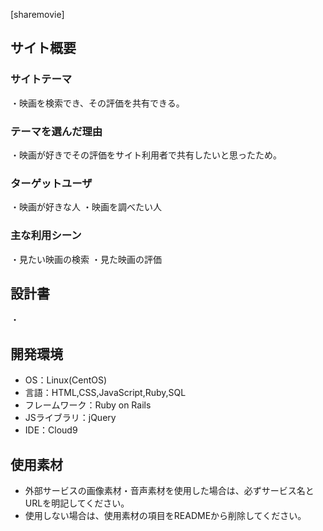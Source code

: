[sharemovie]

## サイト概要
### サイトテーマ
・映画を検索でき、その評価を共有できる。

### テーマを選んだ理由
・映画が好きでその評価をサイト利用者で共有したいと思ったため。

### ターゲットユーザ
・映画が好きな人
・映画を調べたい人

### 主な利用シーン
・見たい映画の検索
・見た映画の評価

## 設計書
・

## 開発環境
- OS：Linux(CentOS)
- 言語：HTML,CSS,JavaScript,Ruby,SQL
- フレームワーク：Ruby on Rails
- JSライブラリ：jQuery
- IDE：Cloud9

## 使用素材
- 外部サービスの画像素材・音声素材を使用した場合は、必ずサービス名とURLを明記してください。
- 使用しない場合は、使用素材の項目をREADMEから削除してください。
